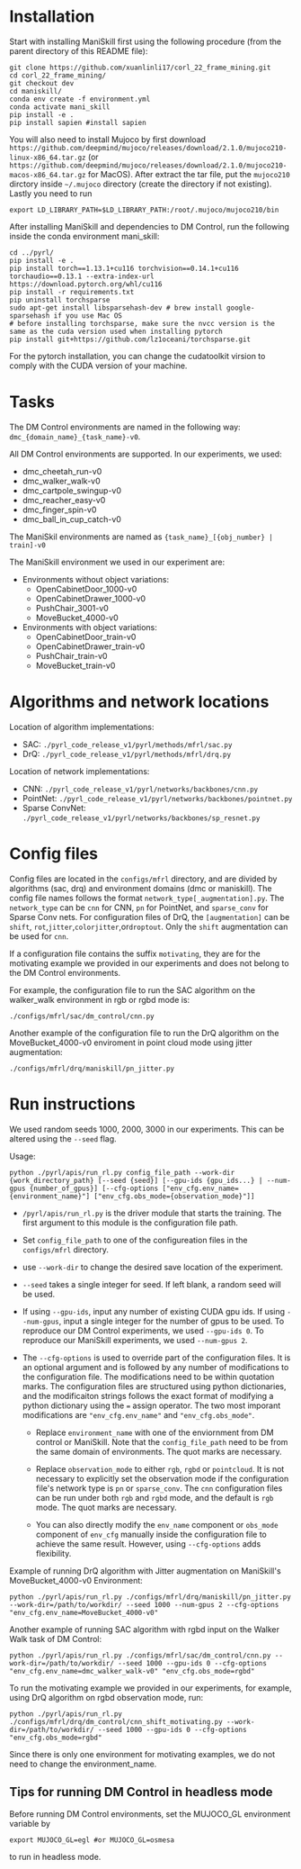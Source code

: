 # Installation
Start with installing ManiSkill first using the following procedure (from the parent directory of this README file):
```
git clone https://github.com/xuanlinli17/corl_22_frame_mining.git
cd corl_22_frame_mining/
git checkout dev
cd maniskill/
conda env create -f environment.yml
conda activate mani_skill
pip install -e .
pip install sapien #install sapien
```
You will also need to install Mujoco by first download `https://github.com/deepmind/mujoco/releases/download/2.1.0/mujoco210-linux-x86_64.tar.gz` (or `https://github.com/deepmind/mujoco/releases/download/2.1.0/mujoco210-macos-x86_64.tar.gz` for MacOS). After extract the tar file, put the `mujoco210` dirctory inside `~/.mujoco` directory (create the directory if not existing). Lastly you need to run 
```
export LD_LIBRARY_PATH=$LD_LIBRARY_PATH:/root/.mujoco/mujoco210/bin 
```

After installing ManiSkill and dependencies to DM Control, run the following inside the conda environment mani_skill: 
```
cd ../pyrl/
pip install -e .
pip install torch==1.13.1+cu116 torchvision==0.14.1+cu116 torchaudio==0.13.1 --extra-index-url https://download.pytorch.org/whl/cu116
pip install -r requirements.txt 
pip uninstall torchsparse
sudo apt-get install libsparsehash-dev # brew install google-sparsehash if you use Mac OS
# before installing torchsparse, make sure the nvcc version is the same as the cuda version used when installing pytorch
pip install git+https://github.com/lz1oceani/torchsparse.git
```

For the pytorch installation, you can change the cudatoolkit virsion to comply with the CUDA version of your machine. 

# Tasks

The DM Control environments are named in the following way: `dmc_{domain_name}_{task_name}-v0`.

All DM Control environments are supported. In our experiments, we used:

- dmc_cheetah_run-v0
- dmc_walker_walk-v0
- dmc_cartpole_swingup-v0
- dmc_reacher_easy-v0
- dmc_finger_spin-v0
- dmc_ball_in_cup_catch-v0

The ManiSkil environments are named as `{task_name}_[{obj_number} | train]-v0`

The ManiSkill environment we used in our experiment are:

- Environments without object variations: 
    - OpenCabinetDoor_1000-v0
    - OpenCabinetDrawer_1000-v0
    - PushChair_3001-v0
    - MoveBucket_4000-v0
- Environments with object variations:
    - OpenCabinetDoor_train-v0
    - OpenCabinetDrawer_train-v0
    - PushChair_train-v0
    - MoveBucket_train-v0

# Algorithms and network locations
Location of algorithm implementations:

- SAC: 
`./pyrl_code_release_v1/pyrl/methods/mfrl/sac.py`
- DrQ:
`./pyrl_code_release_v1/pyrl/methods/mfrl/drq.py`

Location of network implementations: 

- CNN: `./pyrl_code_release_v1/pyrl/networks/backbones/cnn.py`
- PointNet: `./pyrl_code_release_v1/pyrl/networks/backbones/pointnet.py`
- Sparse ConvNet: `./pyrl_code_release_v1/pyrl/networks/backbones/sp_resnet.py`

# Config files 
Config files are located in the `configs/mfrl` directory, and are divided by algorithms (sac, drq) and environment domains (dmc or maniskill). The config file names follows the format `network_type[_augmentation].py`. The `network_type` can be `cnn` for CNN, `pn` for PointNet, and `sparse_conv` for Sparse Conv nets. For configuration files of DrQ, the `[augmentation]` can be `shift`, `rot`,`jitter`,`colorjitter`,or`droptout`. Only the `shift` augmentation can be used for `cnn`. 

If a configuration file contains the suffix `motivating`, they are for the motivating example we provided in our experiments and does not belong to the DM Control environments. 

For example, the configuration file to run the SAC algorithm on the walker_walk environment in rgb or rgbd mode is: 

`./configs/mfrl/sac/dm_control/cnn.py`

Another example of the configuration file to run the DrQ algorithm on the MoveBucket_4000-v0 enviroment in point cloud mode using jitter augmentation:

`./configs/mfrl/drq/maniskill/pn_jitter.py` 

# Run instructions 
We used random seeds 1000, 2000, 3000 in our experiments. This can be altered using the `--seed` flag.

Usage:

```
python ./pyrl/apis/run_rl.py config_file_path --work-dir {work_directory_path} [--seed {seed}] [--gpu-ids {gpu_ids...} | --num-gpus {number_of_gpus}] [--cfg-options ["env_cfg.env_name={environment_name}"] ["env_cfg.obs_mode={observation_mode}"]]
```

- `/pyrl/apis/run_rl.py` is the driver module that starts the training. The first argument to this module is the configuration file path. 

- Set `config_file_path` to one of the configureation files in the `configs/mfrl` directory. 

- use `--work-dir` to change the desired save location of the experiment. 

- `--seed` takes a single integer for seed. If left blank, a random seed will be used. 

- If using `--gpu-ids`, input any number of existing CUDA gpu ids. If using `--num-gpus`, input a single integer for the number of gpus to be used. To reproduce our DM Control experiments, we used `--gpu-ids 0`. To reproduce our ManiSkill experiments, we used `--num-gpus 2`. 

- The `--cfg-options` is used to override part of the configuration files. It is an optional argument and is followed by any number of modifications to the configuration file. The modifications need to be within quotation marks. The configuration files are structured using python dictionaries, and the modificaiton strings follows the exact format of modifying a python dictionary using the `=` assign operator. The two most imporant modifications are `"env_cfg.env_name"` and `"env_cfg.obs_mode"`.

    - Replace `environment_name` with one of the enviornment from DM control or ManiSkill. Note that the `config_file_path` need to be from the same domain of environments. The quot marks are necessary. 

    - Replace `observation_mode` to either `rgb`, `rgbd` or `pointcloud`. It is not necessary to explicitly set the observation mode if the configuration file's network type is `pn` or `sparse_conv`. The `cnn` configuration files can be run under both `rgb` and `rgbd` mode, and the default is `rgb` mode. The quot marks are necessary. 

    - You can also directly modify the `env_name` component or `obs_mode` component of `env_cfg` manually inside the configuration file to achieve the same result. However, using `--cfg-options` adds flexibility.  

Example of running DrQ algorithm with Jitter augmentation on ManiSkill's MoveBucket_4000-v0 Environment: 

```
python ./pyrl/apis/run_rl.py ./configs/mfrl/drq/maniskill/pn_jitter.py --work-dir=/path/to/workdir/ --seed 1000 --num-gpus 2 --cfg-options "env_cfg.env_name=MoveBucket_4000-v0" 
```

Another example of running SAC algorithm with rgbd input on the Walker Walk task of DM Control:

```
python ./pyrl/apis/run_rl.py ./configs/mfrl/sac/dm_control/cnn.py --work-dir=/path/to/workdir/ --seed 1000 --gpu-ids 0 --cfg-options "env_cfg.env_name=dmc_walker_walk-v0" "env_cfg.obs_mode=rgbd"
```

To run the motivating example we provided in our experiments, for example, using DrQ algorithm on rgbd observation mode, run:

```
python ./pyrl/apis/run_rl.py ./configs/mfrl/drq/dm_control/cnn_shift_motivating.py --work-dir=/path/to/workdir/ --seed 1000 --gpu-ids 0 --cfg-options "env_cfg.obs_mode=rgbd"
```

Since there is only one environment for motivating examples, we do not need to change the environment_name. 

## Tips for running DM Control in headless mode
Before running DM Control environments, set the MUJOCO_GL environment variable by 
```
export MUJOCO_GL=egl #or MUJOCO_GL=osmesa
```
to run in headless mode. 
